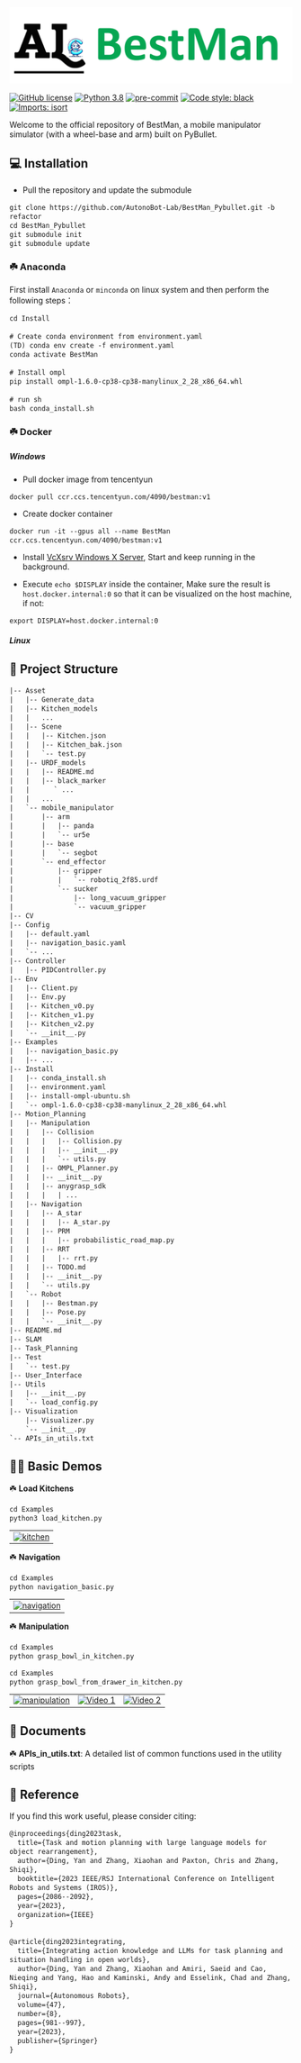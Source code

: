 ![](docs/BestMan_logo.png)

<!-- # BestMan - A Pybullet-based Mobile Manipulator Simulator -->

[![GitHub license](https://img.shields.io/badge/license-MIT-blue.svg)](https://github.com/facebookresearch/home-robot/blob/main/LICENSE)
[![Python 3.8](https://img.shields.io/badge/python-3.8-blue.svg)](https://www.python.org/downloads/release/python-370/)
[![pre-commit](https://img.shields.io/badge/pre--commit-enabled-brightgreen?logo=pre-commit&logoColor=white)](https://github.com/pre-commit/pre-commit)
[![Code style: black](https://img.shields.io/badge/code%20style-black-000000.svg)](https://github.com/psf/black)
[![Imports: isort](https://img.shields.io/badge/%20imports-isort-%231674b1?style=flat)](https://timothycrosley.github.io/isort/)

Welcome to the official repository of BestMan, a mobile manipulator simulator (with a wheel-base and arm) built on PyBullet.



## 💻 Installation

- Pull the repository and update the submodule

```
git clone https://github.com/AutonoBot-Lab/BestMan_Pybullet.git -b refactor
cd BestMan_Pybullet
git submodule init
git submodule update
```



### :shamrock: Anaconda

First install `Anaconda` or `minconda` on linux system and then perform the following steps：

```
cd Install

# Create conda environment from environment.yaml
(TD) conda env create -f environment.yaml
conda activate BestMan

# Install ompl
pip install ompl-1.6.0-cp38-cp38-manylinux_2_28_x86_64.whl

# run sh
bash conda_install.sh
```



### :shamrock: Docker

##### Windows

- Pull docker image from tencentyun

```
docker pull ccr.ccs.tencentyun.com/4090/bestman:v1
```

- Create docker container

```
docker run -it --gpus all --name BestMan ccr.ccs.tencentyun.com/4090/bestman:v1
```

- Install [VcXsrv Windows X Server](https://sourceforge.net/projects/vcxsrv/), Start and keep running in the background.

- Execute `echo $DISPLAY` inside the container, Make sure the result is `host.docker.internal:0` so that it can be visualized on the host machine, if not:

```
export DISPLAY=host.docker.internal:0
```



##### Linux





## 🔎 Project Structure

```
|-- Asset
|   |-- Generate_data
|   |-- Kitchen_models
|   |   ...
|   |-- Scene
|   |   |-- Kitchen.json
|   |   |-- Kitchen_bak.json
|   |   `-- test.py
|   |-- URDF_models
|   |   |-- README.md
|   |   |-- black_marker
|   |      ` ...   
|   |   ...
|   `-- mobile_manipulator
|       |-- arm
|       |   |-- panda
|       |   `-- ur5e
|       |-- base
|       |   `-- segbot
|       `-- end_effector
|           |-- gripper
|           |   `-- robotiq_2f85.urdf
|           `-- sucker
|               |-- long_vacuum_gripper
|               `-- vacuum_gripper
|-- CV
|-- Config
|   |-- default.yaml
|   |-- navigation_basic.yaml
|   `-- ...
|-- Controller
|   |-- PIDController.py
|-- Env
|   |-- Client.py
|   |-- Env.py
|   |-- Kitchen_v0.py
|   |-- Kitchen_v1.py
|   |-- Kitchen_v2.py
|   `-- __init__.py
|-- Examples
|   |-- navigation_basic.py
|   |-- ...
|-- Install
|   |-- conda_install.sh
|   |-- environment.yaml
|   |-- install-ompl-ubuntu.sh
|   `-- ompl-1.6.0-cp38-cp38-manylinux_2_28_x86_64.whl
|-- Motion_Planning
|   |-- Manipulation
|   |   |-- Collision
|   |   |   |-- Collision.py
|   |   |   |-- __init__.py
|   |   |   `-- utils.py
|   |   |-- OMPL_Planner.py
|   |   |-- __init__.py
|   |   |-- anygrasp_sdk
|   |   |   | ...
|   |-- Navigation
|   |   |-- A_star
|   |   |   |-- A_star.py
|   |   |-- PRM
|   |   |   |-- probabilistic_road_map.py
|   |   |-- RRT
|   |   |   |-- rrt.py
|   |   |-- TODO.md
|   |   |-- __init__.py
|   |   `-- utils.py
|   `-- Robot
|   |   |-- Bestman.py
|   |   |-- Pose.py
|   |   `-- __init__.py
|-- README.md
|-- SLAM
|-- Task_Planning
|-- Test
|   `-- test.py
|-- User_Interface
|-- Utils
|   |-- __init__.py
|   `-- load_config.py
|-- Visualization
    |-- Visualizer.py
    `-- __init__.py
`-- APIs_in_utils.txt
```



## 👨‍💻 Basic Demos

:shamrock: **Load Kitchens**

```
cd Examples
python3 load_kitchen.py
```

<table>
  <tr>
    <td>
      <a href="https://www.youtube.com/watch?v=hes7J-uy2DU">
        <img src="https://img.youtube.com/vi/hes7J-uy2DU/0.jpg" alt="kitchen"     width="250" height="200">
      </a>
    </td>
  </tr>
</table>


:shamrock: **Navigation**

```
cd Examples
python navigation_basic.py
```

<table>
  <tr>
    <td>
      <a href="https://www.youtube.com/watch?v=_tVbxgiM-5Q">
          <img src="https://img.youtube.com/vi/_tVbxgiM-5Q/0.jpg" alt="navigation" width="250" height="200">
      </a>
    </td>
  </tr>
</table>


:shamrock: **Manipulation**

```
cd Examples
python grasp_bowl_in_kitchen.py
```

```
cd Examples
python grasp_bowl_from_drawer_in_kitchen.py
```

<table>
  <tr>
    <td>
      <a href="https://www.youtube.com/watch?v=XnmEqOgxNM4">
        <img src="https://img.youtube.com/vi/XnmEqOgxNM4/0.jpg" alt="manipulation" width="250" height="200">
      </a>
    </td>
    <td>
      <a href="https://www.youtube.com/watch?v=f25d4N_Lv9w">
        <img src="https://img.youtube.com/vi/f25d4N_Lv9w/0.jpg" alt="Video 1" width="250" height="200">
      </a>
    </td>
    <td>
      <a href="https://www.youtube.com/watch?v=7gbh2OGFkCk">
        <img src="https://img.youtube.com/vi/7gbh2OGFkCk/0.jpg" alt="Video 2" width="250" height="200">
      </a>
    </td>
  </tr>
</table>



<!-- <a href="https://www.youtube.com/watch?v=f25d4N_Lv9w">
    <img src="https://img.youtube.com/vi/f25d4N_Lv9w/0.jpg" alt="OMPL" width="300" height="200">
</a>

<a href="https://www.youtube.com/watch?v=7gbh2OGFkCk">
    <img src="https://img.youtube.com/vi/7gbh2OGFkCk/0.jpg" alt="OMPL" width="300" height="200">
</a> -->



##  📘 Documents

:shamrock: **APIs_in_utils.txt**: A detailed list of common functions used in the utility scripts



##  :handshake: Reference

If you find this work useful, please consider citing:

```
@inproceedings{ding2023task,
  title={Task and motion planning with large language models for object rearrangement},
  author={Ding, Yan and Zhang, Xiaohan and Paxton, Chris and Zhang, Shiqi},
  booktitle={2023 IEEE/RSJ International Conference on Intelligent Robots and Systems (IROS)},
  pages={2086--2092},
  year={2023},
  organization={IEEE}
}

@article{ding2023integrating,
  title={Integrating action knowledge and LLMs for task planning and situation handling in open worlds},
  author={Ding, Yan and Zhang, Xiaohan and Amiri, Saeid and Cao, Nieqing and Yang, Hao and Kaminski, Andy and Esselink, Chad and Zhang, Shiqi},
  journal={Autonomous Robots},
  volume={47},
  number={8},
  pages={981--997},
  year={2023},
  publisher={Springer}
}
```

